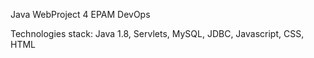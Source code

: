 Java WebProject 4 EPAM DevOps

Technologies stack: Java 1.8, Servlets, MySQL, JDBC, Javascript, CSS, HTML
